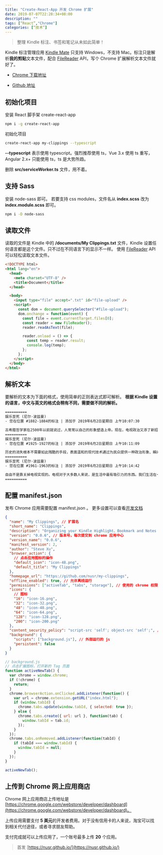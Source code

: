 ```yaml
---
title: "Create-React-App 开发 Chrome 扩展"
date: 2019-07-07T22:28:34+08:00
description: ""
tags: [“React”,"Chrome"]
categories: [“技术”]
---
```


> 整理 Kindle 标注、书签和笔记从未如此简单！

Kindle 标注管理应用 [Kindle Mate](https://kmate.me/cn/) 只支持 Windows，不支持 Mac。标注只是解析**我的剪贴**文本文件，配合 [FileReader](https://developer.mozilla.org/zh-CN/docs/Web/API/FileReader) API，写个 Chrome 扩展解析文本文件就好了。

<!--more-->

- [Chrome 下载地址](https://chrome.google.com/webstore/detail/my-clippings/pcfdnhenjhhcbfbanepfegljllniecpe)

- [Github 地址](https://github.com/nusr/my-clippings)

## 初始化项目

安装 React 脚手架 create-react-app

```bash
npm i -g create-react-app
```

初始化项目

```bash
create-react-app my-clippings --typescript
```

**--typescript** 表示使用 typescript。强烈推荐使用 ts，Vue 3.x 使用 ts 重写，Angular 2.x+ 只能使用 ts，ts 是大势所趋。

删除 **src/serviceWorker.ts** 文件，用不着。

## 支持 Sass

安装 node-sass 即可。
若要支持 css modules，文件名从 **index.scss** 改为 **index.module.scss** 即可。

```bash
npm i -D node-sass
```

## 读取文件

读取的文件是 Kindle 中的 **/documents/My Clippings.txt** 文件，Kindle 设置任何语言都是这个文件。只不过在不同语言下的显示不一样。
使用 [FileReader](https://developer.mozilla.org/zh-CN/docs/Web/API/FileReader) API 可以轻松读取文本文件。

```html
<!DOCTYPE html>
<html lang="en">
  <head>
    <meta charset="UTF-8" />
    <title>Document</title>
  </head>

  <body>
    <input type="file" accept=".txt" id="file-upload" />
    <script>
      const dom = document.querySelector("#file-upload");
      dom.onchange = function(event) {
        const file = event.currentTarget.files[0];
        const reader = new FileReader();
        reader.readAsText(file);

        reader.onload = () => {
          const temp = reader.result;
          console.log(temp);
        };
      };
    </script>
  </body>
</html>
```

## 解析文本

要解析的文本为下面的格式，使用简单的正则表达式即可解析。
**根据 Kindle 设置的语言，中文与英文的格式会稍有不同，需要做不同的解析。**

```txt
==========
娱乐至死 (尼尔·波兹曼)
- 您在位置 #1882-1884的标注 | 添加于 2019年6月2日星期日 上午10:07:30

古希腊哲学家在2500年以前就说过，人常常以自己的形象塑造上帝。现在，电视政治又添了新招：那些想当上帝的人把自己塑造成观众期望的形象。
==========
娱乐至死 (尼尔·波兹曼)
- 您在位置 #1925-1927的标注 | 添加于 2019年6月2日星期日 上午10:11:09

历史的消失根本不需要如此残酷的手段，表面温和的现代技术通过为民众提供一种政治形象、瞬间快乐和安慰疗法，能够同样有效地让历史销声匿迹，也许还更恒久，并且不会遭到任何反对。
==========
娱乐至死 (尼尔·波兹曼)
- 您在位置 #1961-1963的标注 | 添加于 2019年6月2日星期日 上午10:14:42

自由不是靠关掉电视实现的。电视对于大多数人来说，是生活中最有吸引力的东西。我们生活在一个绝大多数人不会关掉电视的世界里。如果我们不直接从电视得到某种信息，我们也会通过其他人得到它。
==========
```

## 配置 manifest.json

发布 Chrome 应用需要配置 manifest.json 。
更多设置可以查看[开发文档](https://developer.chrome.com/extensions/manifest)

```json
{
  "name": "My Clippings", // 扩展名
  "short_name": "Clippings",
  "description": "Organizing your Kindle Highlight、Bookmark and Notes so easy.", // 描述
  "version": "0.0.6", // 版本号，每次提交到 chrome 应用中心
  "version_name": "0.0.6",
  "manifest_version": 2,
  "author": "Steve Xu",
  "browser_action": {
    // 点击应用图标的操作
    "default_icon": "icon-48.png",
    "default_title": "My Clippings"
  },
  "homepage_url": "https://github.com/nusr/my-clippings",
  "offline_enabled": true, // 允许离线运行
  "permissions": ["activeTab", "tabs", "storage"], // 使用的 chrome 权限
  "icons": {
    // 图标
    "16": "icon-16.png",
    "32": "icon-32.png",
    "48": "icon-48.png",
    "64": "icon-64.png",
    "128": "icon-128.png",
    "200": "icon-200.png"
  },
  "content_security_policy": "script-src 'self'; object-src 'self';", // 允许加载的文件
  "background": {
    "scripts": ["background.js"], // 外部运行的 js
    "persistent": false
  }
}
```

```js
// background.js
// 点击扩展图标，打开新的 Tag 页面
function activeNewTab() {
  var chrome = window.chrome;
  if (!chrome) {
    return;
  }
  chrome.browserAction.onClicked.addListener(function() {
    var url = chrome.extension.getURL("index.html");
    if (window.tabId) {
      chrome.tabs.update(window.tabId, { selected: true });
    } else {
      chrome.tabs.create({ url: url }, function(tab) {
        window.tabId = tab.id;
      });
    }
  });
  chrome.tabs.onRemoved.addListener(function(tabId) {
    if (tabId === window.tabId) {
      window.tabId = null;
    }
  });
}

activeNewTab();
```

## 上传到 Chrome 网上应用商店

Chrome 网上应用商店上传地址是 [https://chrome.google.com/webstore/developer/dashboard](https://chrome.google.com/webstore/developer/dashboard)。

上传应用需要支付 **5 美元**的开发者费用。对于没有信用卡的人来说，淘宝可以找到相关代付途径，或者寻求朋友帮助。

支付完成就可以上传应用了，一个账号最多上传 **20** 个应用。

> 首发 [https://nusr.github.io/](https://nusr.github.io/)
